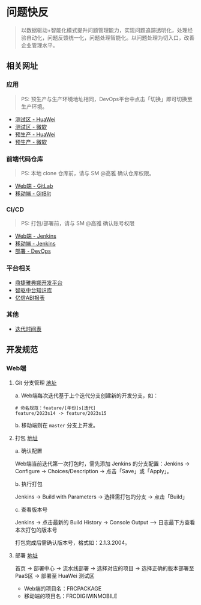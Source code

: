 # 问题快反

> 以数据驱动+智能化模式提升问题管理能力，实现问题追踪透明化，处理经验自动化，问题反馈统一化，问题处理智能化。以问题处理为切入口，改善企业管理水平。

## 相关网址

### 应用

> PS: 预生产与生产环境地址相同，DevOps平台中点击「切换」即可切换至生产环境。

- [测试区 - HuaWei](https://athena-test.digiwincloud.com.cn/)
- [测试区 - 微软](https://athena-test.digiwincloud.com/)
- [预生产 - HuaWei](https://athena.digiwincloud.com.cn/)
- [预生产 - 微软](https://athena.digiwincloud.com/)

### 前端代码仓库

> PS: 本地 clone 仓库前，请与 SM @高雅 确认仓库权限。

- [Web端 - GitLab](http://47.102.222.172:22691/app/FRC)
- [移动端 - GitBlit](http://172.16.2.111:8089/summary/FRC%2Ffrcdigiwinmobile.git)

### CI/CD

> PS: 打包/部署前，请与 SM @高雅 确认账号权限

- [Web端 - Jenkins](https://athena-devops-jenkins.digiwincloud.com.cn/job/MUI/job/frc/)
- [移动端 - Jenkins](http://172.16.2.116:22690/job/frcdigiwinmobile/)
- [部署 - DevOps](https://ops.digiwincloud.com.cn/login)

### 平台相关

- [鼎捷雅典娜开发平台](https://athena-dev-platform-test.digiwincloud.com.cn/)
- [智驱中台知识库](http://172.16.2.230/athena-doc-center/)
- [亿信ABI报表](https://digiwinabi-test.apps.digiwincloud.com.cn/abi/eacl/login.do#navigator:/eanalysemgr/analysedefaultpage.do?eana_isSys=false&rshid=eanalysemgr-analysedefaultpage)

### 其他

- [迭代时间表](https://docs.qq.com/sheet/DVGpxUGx3UXZNS0NX?u=446de12152de430ca724aa2a897c7b8c&tab=mczbq9)

## 开发规范

### Web端

1. Git 分支管理 [地址](#前端代码仓库)

   a. Web端每次迭代基于上个迭代分支创建新的开发分支，如：

   ```
   # 命名规范：feature/[年份]s[迭代]
   feature/2023s14 -> feature/2023s15
   ```

   b. 移动端则在 `master` 分支上开发。

2. 打包 [地址](#ci-cd)

   a. 确认配置

   Web端当前迭代第一次打包时，需先添加 Jenkins 的分支配置：Jenkins -> Configure -> Choices/Description -> 点击「Save」或「Apply」。

   b. 执行打包

   Jenkins -> Build with Parameters -> 选择需打包的分支 -> 点击「Build」

   c. 查看版本号

   Jenkins -> 点击最新的 Build History -> Console Output —> 日志最下方查看本次打包的版本号

   打包完成后需确认版本号，格式如：2.1.3.2004。

3. 部署 [地址](https://ops.digiwincloud.com.cn/login)

   首页 -> 部署中心 -> 流水线部署 -> 选择对应的项目 -> 选择正确的版本部署至PaaS区 -> 部署至 HuaWei 测试区

   - Web端的项目名：FRCPACKAGE
   - 移动端的项目名：FRCDIGIWINMOBILE
